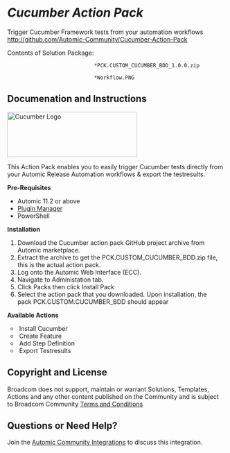 *Cucumber Action Pack*
=============


Trigger Cucumber Framework tests from your automation workflows
http://github.com/Automic-Community/Cucumber-Action-Pack

<!-- List of attached files -->
Contents of Solution Package:

						
								*PCK.CUSTOM_CUCUMBER_BDD_1.0.0.zip
								
								*Workflow.PNG
								
						


Documenation and Instructions
---

<p><img src="https://cucumber.io/images/cucumber-logo.svg" alt="Cucumber Logo" width="300" height="104" /></p>
<p>This Action Pack enables you to easily trigger Cucumber tests directly from your Automic Release Automation workflows &amp; export the testresults.</p>
<p><strong>Pre-Requisites</strong></p>
<ul>
<li>Automic 11.2 or above</li>
<li><a href="https://marketplace.automic.com/details/plugin-manager" target="_blank">Plugin Manager</a></li>
<li>PowerShell</li>
</ul>
<p><strong>Installation</strong></p>
<ol>
<li>Download the Cucumber action pack GitHub project archive from Automic marketplace.</li>
<li>Extract the archive to get the PCK.CUSTOM_CUCUMBER_BDD.zip file, this is the actual action pack.</li>
<li>Log onto the Automic Web Interface (ECC).</li>
<li>Navigate to Administation tab.</li>
<li>Click Packs then click Install Pack</li>
<li>Select the action pack that you downloaded. Upon installation, the pack&nbsp;PCK.CUSTOM.CUCUMBER_BDD should appear</li>
</ol>
<p><strong>Available Actions</strong></p>
<ul style="list-style-type: circle;">
<li>&nbsp;Install Cucumber</li>
<li>&nbsp;Create Feature</li>
<li>&nbsp;Add Step Definition</li>
<li>&nbsp;Export Testresults</li>
</ul>

Copyright and License
---

Broadcom does not support, maintain or warrant Solutions, Templates, Actions and any other content published on the Community and is subject to Broadcom Community [Terms and Conditions](https://community.broadcom.com/termsandconditions)


Questions or Need Help? 
---
Join the [Automic Community Integrations](https://community.broadcom.com/communities/community-home?CommunityKey=83e49dd4-b93e-464a-a343-2bb1e51c13ec) to discuss this integration.
